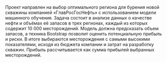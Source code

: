 Проект направлен на выбор оптимального региона для бурения новой скважины компанией «ГлавРосГосНефть» с использованием модели машинного обучения. Задача состоит в анализе данных о качестве нефти и объёмах её запасов в трех регионах, каждый из которых содержит 10 000 месторождений. Модель должна предсказать объем запасов, а техника Bootstrap позволит оценить потенциальную прибыль и риски. В итоге выбираются месторождения с самыми высокими показателями, исходя из бюджета компании и затрат на разработку скважин. Прибыль рассчитывается как сумма прибылей выбранных месторождений.
